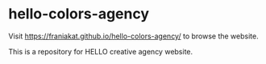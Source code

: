 # hello-colors-agency

Visit https://franiakat.github.io/hello-colors-agency/ to browse the website.

This is a repository for HELLO creative agency website.
